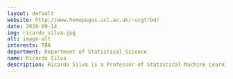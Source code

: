```yaml
---
layout: default
website: http://www.homepages.ucl.ac.uk/~ucgtrbd/
date: 2020-09-14
img: ricardo_silva.jpg
alt: image-alt
interests: TBA
department: Department of Statistical Science
name: Ricardo Silva
description: Ricardo Silva is a Professor of Statistical Machine Learning and Data Science in the UCL Department of Statistical Science, and a member of the Adjunct Faculty, Gatsby Computational Neuroscience Unit. His main interests are in causal inference, graphical models, and probabilistic machine learning. 
---
```

